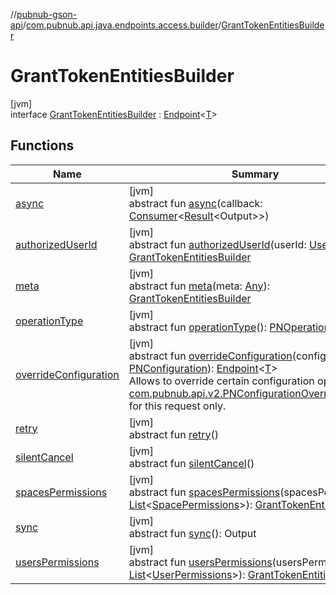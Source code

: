 //[pubnub-gson-api](../../../index.md)/[com.pubnub.api.java.endpoints.access.builder](../index.md)/[GrantTokenEntitiesBuilder](index.md)

# GrantTokenEntitiesBuilder

[jvm]\
interface [GrantTokenEntitiesBuilder](index.md) : [Endpoint](../../com.pubnub.api.java.endpoints/-endpoint/index.md)&lt;[T](../../com.pubnub.api.java.endpoints/-endpoint/index.md)&gt;

## Functions

| Name | Summary |
|---|---|
| [async](../../com.pubnub.api.java.v2.endpoints.pubsub/-publish-builder/index.md#1418965989%2FFunctions%2F126356644) | [jvm]<br>abstract fun [async](../../com.pubnub.api.java.v2.endpoints.pubsub/-publish-builder/index.md#1418965989%2FFunctions%2F126356644)(callback: [Consumer](https://docs.oracle.com/javase/8/docs/api/java/util/function/Consumer.html)&lt;[Result](../../../../../pubnub-kotlin/pubnub-kotlin-core-api/pubnub-kotlin-core-api/com.pubnub.api.v2.callbacks/-result/index.md)&lt;Output&gt;&gt;) |
| [authorizedUserId](authorized-user-id.md) | [jvm]<br>abstract fun [authorizedUserId](authorized-user-id.md)(userId: [UserId](../../../../../pubnub-kotlin/pubnub-kotlin-core-api/pubnub-kotlin-core-api/com.pubnub.api/-user-id/index.md)): [GrantTokenEntitiesBuilder](index.md) |
| [meta](meta.md) | [jvm]<br>abstract fun [meta](meta.md)(meta: [Any](https://kotlinlang.org/api/latest/jvm/stdlib/kotlin/-any/index.html)): [GrantTokenEntitiesBuilder](index.md) |
| [operationType](../../com.pubnub.api.java.v2.endpoints.pubsub/-publish-builder/index.md#1414065386%2FFunctions%2F126356644) | [jvm]<br>abstract fun [operationType](../../com.pubnub.api.java.v2.endpoints.pubsub/-publish-builder/index.md#1414065386%2FFunctions%2F126356644)(): [PNOperationType](../../../../../pubnub-kotlin/pubnub-kotlin-core-api/pubnub-kotlin-core-api/com.pubnub.api.enums/-p-n-operation-type/index.md) |
| [overrideConfiguration](../../com.pubnub.api.java.v2.endpoints.pubsub/-publish-builder/index.md#424483198%2FFunctions%2F126356644) | [jvm]<br>abstract fun [overrideConfiguration](../../com.pubnub.api.java.v2.endpoints.pubsub/-publish-builder/index.md#424483198%2FFunctions%2F126356644)(configuration: [PNConfiguration](../../../../../pubnub-kotlin/pubnub-kotlin-core-api/pubnub-kotlin-core-api/com.pubnub.api.v2/-p-n-configuration/index.md)): [Endpoint](../../com.pubnub.api.java.endpoints/-endpoint/index.md)&lt;[T](../../com.pubnub.api.java.endpoints/-endpoint/index.md)&gt;<br>Allows to override certain configuration options (see [com.pubnub.api.v2.PNConfigurationOverride.Builder](../../../../../pubnub-kotlin/pubnub-kotlin-core-api/pubnub-kotlin-core-api/com.pubnub.api.v2/-p-n-configuration-override/-builder/index.md)) for this request only. |
| [retry](../../com.pubnub.api.java.v2.endpoints.pubsub/-publish-builder/index.md#2020801116%2FFunctions%2F126356644) | [jvm]<br>abstract fun [retry](../../com.pubnub.api.java.v2.endpoints.pubsub/-publish-builder/index.md#2020801116%2FFunctions%2F126356644)() |
| [silentCancel](../../com.pubnub.api.java.v2.endpoints.pubsub/-publish-builder/index.md#-675955969%2FFunctions%2F126356644) | [jvm]<br>abstract fun [silentCancel](../../com.pubnub.api.java.v2.endpoints.pubsub/-publish-builder/index.md#-675955969%2FFunctions%2F126356644)() |
| [spacesPermissions](spaces-permissions.md) | [jvm]<br>abstract fun [spacesPermissions](spaces-permissions.md)(spacesPermissions: [List](https://docs.oracle.com/javase/8/docs/api/java/util/List.html)&lt;[SpacePermissions](../../com.pubnub.api.java.models.consumer.access_manager.sum/-space-permissions/index.md)&gt;): [GrantTokenEntitiesBuilder](index.md) |
| [sync](../../com.pubnub.api.java.v2.endpoints.pubsub/-publish-builder/index.md#40193115%2FFunctions%2F126356644) | [jvm]<br>abstract fun [sync](../../com.pubnub.api.java.v2.endpoints.pubsub/-publish-builder/index.md#40193115%2FFunctions%2F126356644)(): Output |
| [usersPermissions](users-permissions.md) | [jvm]<br>abstract fun [usersPermissions](users-permissions.md)(usersPermissions: [List](https://docs.oracle.com/javase/8/docs/api/java/util/List.html)&lt;[UserPermissions](../../com.pubnub.api.java.models.consumer.access_manager.sum/-user-permissions/index.md)&gt;): [GrantTokenEntitiesBuilder](index.md) |
